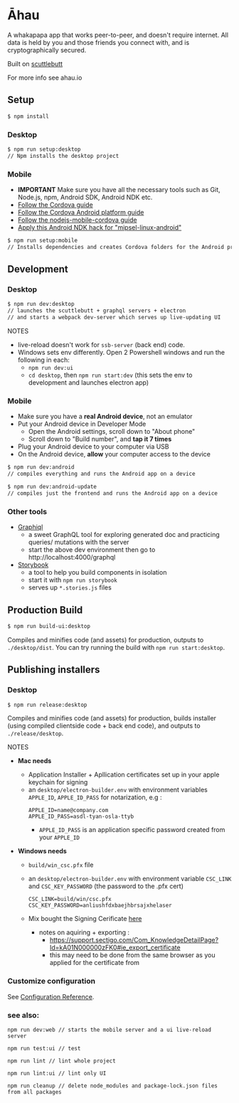 # Āhau 

A whakapapa app that works peer-to-peer, and doesn't require internet.
All data is held by you and those friends you connect with, and is cryptographically secured.

Built on [scuttlebutt](www.scuttlebutt.nz)

For more info see ahau.io

## Setup

```bash
$ npm install
```

### Desktop

```bash
$ npm run setup:desktop
// Npm installs the desktop project
```

### Mobile

- **IMPORTANT** Make sure you have all the necessary tools such as Git, Node.js, npm, Android SDK, Android NDK etc.
- [Follow the Cordova guide](https://cordova.apache.org/docs/en/9.x/guide/cli/index.html#installing-the-cordova-cli)
- [Follow the Cordova Android platform guide](https://cordova.apache.org/docs/en/9.x/guide/platforms/android/index.html#requirements-and-support)
- [Follow the nodejs-mobile-cordova guide](https://github.com/JaneaSystems/nodejs-mobile-cordova)
- [Apply this Android NDK hack for "mipsel-linux-android"](https://github.com/JaneaSystems/nodejs-mobile-cordova#android)


```bash
$ npm run setup:mobile
// Installs dependencies and creates Cordova folders for the Android project
```

## Development

### Desktop

```bash
$ npm run dev:desktop
// launches the scuttlebutt + graphql servers + electron
// and starts a webpack dev-server which serves up live-updating UI
```

NOTES
- live-reload doesn't work for `ssb-server` (back end) code.
- Windows sets env differently. Open 2 Powershell windows and run the following in each:
  - `npm run dev:ui`
  - `cd desktop`, then `npm run start:dev` (this sets the env to development and launches electron app)


### Mobile

- Make sure you have a **real Android device**, not an emulator
- Put your Android device in Developer Mode
  - Open the Android settings, scroll down to "About phone"
  - Scroll down to "Build number", and **tap it 7 times**
- Plug your Android device to your computer via USB
- On the Android device, **allow** your computer access to the device

```bash
$ npm run dev:android
// compiles everything and runs the Android app on a device
```

```bash
$ npm run dev:android-update
// compiles just the frontend and runs the Android app on a device
```

### Other tools
- [Graphiql](https://github.com/graphql/graphiql)
  - a sweet GraphQL tool for exploring generated doc and practicing queries/ mutations with the server
  - start the above dev environment then go to http://localhost:4000/graphql
- [Storybook](https://storybook.js.org/)
  - a tool to help you build components in isolation
  - start it with `npm run storybook`
  - serves up `*.stories.js` files

## Production Build

```bash
$ npm run build-ui:desktop
```

Compiles and minifies code (and assets) for production, outputs to `./desktop/dist`.
You can try running the build with `npm run start:desktop`.


## Publishing installers

### Desktop

```bash
$ npm run release:desktop
```

Compiles and minifies code (and assets) for production, builds installer (using compiled clientside code + back end code), and outputs to `./release/desktop`.

NOTES
- **Mac needs**
  - Application Installer + Apllication certificates set up in your apple keychain for signing
  - an `desktop/electron-builder.env` with environment variables `APPLE_ID`, `APPLE_ID_PASS` for notarization, e.g :
     ```
     APPLE_ID=name@company.com
     APPLE_ID_PASS=asdl-tyan-osla-ttyb
     ```
    - `APPLE_ID_PASS` is an application specific password created from your `APPLE_ID`

- **Windows needs**
  - `build/win_csc.pfx` file
  - an `desktop/electron-builder.env` with environment variable `CSC_LINK` and `CSC_KEY_PASSWORD` (the password to the .pfx cert)
    ```
    CSC_LINK=build/win/csc.pfx
    CSC_KEY_PASSWORD=anliushfdxbaejhbrsajxhelaser
    ```

  - Mix bought the Signing Cerificate [here](https://docs.microsoft.com/en-us/windows-hardware/drivers/dashboard/get-a-code-signing-certificate?redirectedfrom=MSDN)
    - notes on aquiring + exporting :  
      - https://support.sectigo.com/Com_KnowledgeDetailPage?Id=kA01N000000zFK0#ie_export_certificate
      - this may need to be done from the same browser as you applied for the certificate from


### Customize configuration
See [Configuration Reference](https://cli.vuejs.org/config/).

### see also:

```
npm run dev:web // starts the mobile server and a ui live-reload server

npm run test:ui // test 

npm run lint // lint whole project

npm run lint:ui // lint only UI

npm run cleanup // delete node_modules and package-lock.json files from all packages
```
